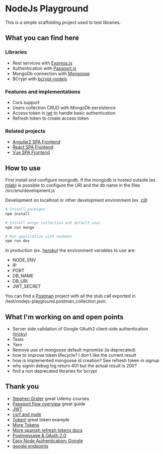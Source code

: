# NodeJs Playground

This is a simple scaffolding project used to test libraries.

## What you can find here

### Libraries

- Rest services with [Express.js](http://expressjs.com/)
- Authentication with [Passport.js](http://passportjs.org/)
- MongoDb connection with [Mongoose](http://mongoosejs.com/)
- BCrypt with [bcrypt-nodejs](https://www.npmjs.com/package/bcrypt-nodejs)

### Features and implementations 

- Cors support
- Users collection CRUD with MongoDb persistence
- Access token in [jwt](https://jwt.io/) to handle basic authentication 
- Refresh token to create access token
 
### Related projects

- [Angular2 SPA Frontend](https://github.com/alessandrodeste/angular2-playground.git)
- [React SPA Frontend](https://github.com/alessandrodeste/react-playground)
- [Vue SPA Frontend](https://github.com/alessandrodeste/vue-playground)

## How to use

First install and configure mongodb.
If the mongodb is hosted outside (ex. [mlab](https://mlab.com/)) 
is possible to configure the URI and the db name in the files /src/env/development.js

Development on localhost or other development environment (ex. [c9](https://c9.io))

```bash
# Install packages
npm install

# Install mongo collection and default user
npm run mongo

# Run application with nodemon
npm run dev
```

In production (ex. [heroku](https://www.heroku.com/)) the environment variables to use are:
- NODE_ENV
- IP
- PORT
- DB_NAME
- DB_URI
- JWT_SECRET
 
You can find a [Postman](https://www.getpostman.com/) project with all the stub call
exported in /test/nodejs-playground.postman_collection.json. 


## What I'm working on and open points

- Server side validation of Google OAuth2 client-side authentication ([tricky](https://developers.google.com/identity/sign-in/web/server-side-flow))
- Tests
- Yarn
- Remove use of mongoose default mpromise (is deprecated)
- how to improve token lifecycle? I don't like the current result
- how is implemented mongoose id creation? See refresh token in signup
- why signin debug log return 401 but the actual result is 200?
- find a non deprecated libraries for bcrypt

## Thank you

- [Stephen Grider](https://www.udemy.com/user/sgslo/) great Udemy courses
- [Passport flow overview](http://toon.io/understanding-passportjs-authentication-flow/) great guide
- [JWT](http://jwt.io/)
- [csrf and node](http://sporcic.org/2012/06/csrf-with-nodejs-and-express/)
- [Token!](https://auth0.com/blog/2014/01/07/angularjs-authentication-with-cookies-vs-token/) great token example
- [More Tokens](https://blog.hyphe.me/using-refresh-tokens-for-permanent-user-sessions-in-node/)
- [More spanish refresh tokens docs](https://solidgeargroup.com/refresh-token-autenticacion-jwt-implementacion-nodejs?lang=es)
- [Postmessage & OAuth 2.0](http://www.riskcompletefailure.com/2013/03/postmessage-oauth-20.html)
- [Easy Node Authentication: Google](https://scotch.io/tutorials/easy-node-authentication-google)
- [google endpoints](https://better.fyi/trackers/google.com/)
